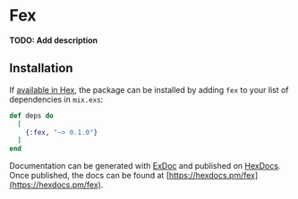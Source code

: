 # Fex

**TODO: Add description**

## Installation

If [available in Hex](https://hex.pm/docs/publish), the package can be installed
by adding `fex` to your list of dependencies in `mix.exs`:

```elixir
def deps do
  [
    {:fex, "~> 0.1.0"}
  ]
end
```

Documentation can be generated with [ExDoc](https://github.com/elixir-lang/ex_doc)
and published on [HexDocs](https://hexdocs.pm). Once published, the docs can
be found at [https://hexdocs.pm/fex](https://hexdocs.pm/fex).

